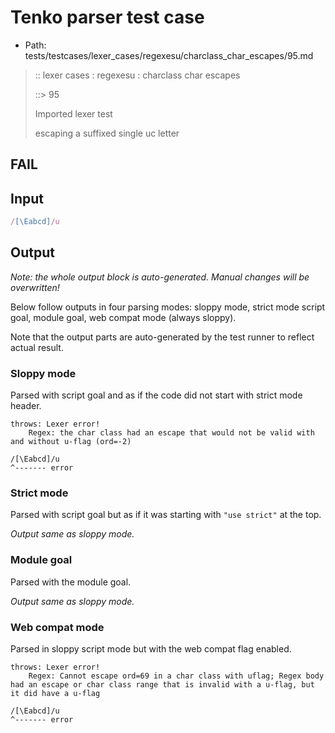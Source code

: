 # Tenko parser test case

- Path: tests/testcases/lexer_cases/regexesu/charclass_char_escapes/95.md

> :: lexer cases : regexesu : charclass char escapes
>
> ::> 95
>
> Imported lexer test
>
> escaping a suffixed single uc letter

## FAIL

## Input

`````js
/[\Eabcd]/u
`````

## Output

_Note: the whole output block is auto-generated. Manual changes will be overwritten!_

Below follow outputs in four parsing modes: sloppy mode, strict mode script goal, module goal, web compat mode (always sloppy).

Note that the output parts are auto-generated by the test runner to reflect actual result.

### Sloppy mode

Parsed with script goal and as if the code did not start with strict mode header.

`````
throws: Lexer error!
    Regex: the char class had an escape that would not be valid with and without u-flag (ord=-2)

/[\Eabcd]/u
^------- error
`````

### Strict mode

Parsed with script goal but as if it was starting with `"use strict"` at the top.

_Output same as sloppy mode._

### Module goal

Parsed with the module goal.

_Output same as sloppy mode._

### Web compat mode

Parsed in sloppy script mode but with the web compat flag enabled.

`````
throws: Lexer error!
    Regex: Cannot escape ord=69 in a char class with uflag; Regex body had an escape or char class range that is invalid with a u-flag, but it did have a u-flag

/[\Eabcd]/u
^------- error
`````

